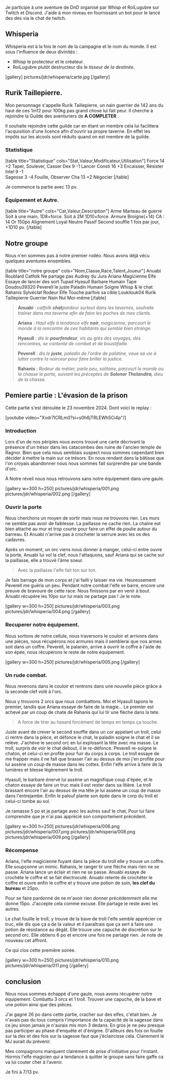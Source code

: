 
Je participe à une aventure de DnD organisé par Whisp et RoiLugubre sur Twitch et Discord. 
J'aide à mon niveau en fournissant un bot pour le lancé des des via le chat de twitch.

## Whisperia

Whisperia est à la fois le nom de la campagne et le nom du monde. Il est sous l'influence de deux divinités :
- Whisp le protecteur et le créateur. 
- RoiLugubre plutôt destructeur dis le _tisseur de la destinée_.

[gallery]
pictures/jdr/whisperia/carte.jpg
[/gallery]

## Rurik Taillepierre.

Mon personnage s'appelle Rurik Taillepierre, un nain guerrier de 142 ans 
du haut de ces 1m12 pour 100kg pas grand chose lui fait peur. 
Il cherche à rejoindre la Guilde des aventuriers de __A COMPLETER__ .

Il souhaite rejoindre cette guilde car en étant un membre cela 
lui facilitera l'acquisition d'une licence afin d'ouvrir sa propre taverne. 
En effet les impôts sur les alcools sont réduits quand on est membre de la guilde.

### Statistique

[table title="Statistique" cols="Stat,Valeur,Modificateur,Utilisation"]
Force	14	+2	Taper, Soulever, Casser
Dex	9	-1	Lancer
Consti	16	+3	Encaisser, Résister
Intel	9	-1	
Sagesse	3	-4	Fouille, Observer
Cha	13	+2	Négocier
[/table]

Je commence la partie avec 13 pv.

### Équipement et Autre. 

[table title="Autre" cols="Cat,Valeur,Description"]
Arme	Marteau de guerre	Soit à une main, 1D8+force. Soit à 2M 1D10+force.
Armure	Broigne(+14)	CA : 14
Or	150po
Alignement	Loyal Neutre
Passif	Second souffle	1 fois par jour, +1D10 pv.
[/table]

## Notre groupe

Nous n'en sommes pas à notre premier rodéo. 
Nous avons déjà vécu quelques aventures ensembles.

[table title="notre groupe" cols="Nom,Classe,Race,Talent,Joueur"]
Anuabi	Roublard	Catfolk	Ne partage pas	Audrey du Jura
Ariana	Magicienne	Elfe	Essaye de lancer des sort	Tupad
Hyasull	Barbare	Humain	Tape	Doudou39320
Peverell le juste	Paladin	Humain	Soigne	Whisp & le chat
Rahanis Sylvéclat	Rodeur	Elfe	Touche parfois sa cible	Loukilouk04
Rurik Taillepierre	Guerrier	Nain	Nul	Moi-même
[/table]

>**Anuabi** : _catfolk **chat**pardeur surtout dans les tavernes, souhaite traîner dans ma taverne afin de faire les poches de mes clients._
>
>**Ariana** : _Haut elfe à tendance elfe **noir**, magicienne, parcourt le monde à la rencontre de ces habitants qui semble bien étrange._
>
>**Hyasull** : _dis le **pourfendeur**, vis au grès des voyages, des rencontres, se contente de combat et de boustifaille._
>
>**Peverell** : _dis le **juste**, paladin de l'ordre de palatine, voue sa vie à lutter contre la noirceur pour faire briller la justice._
>
>**Rahanis** : _Rodeur de métier, parle peu, solitaire, parcourt le monde ou la chasse le porte, suivant les préceptes de **Solonor Thelandira**, dieu de la chasse._ 

## Pemiere partie : L'évasion de la prison

Cette partie s'est déroulée le 23 novembre 2024. Dont voici le replay : 

[youtube video="Xvdr7lCRLm0?si=s0h6jTRLEWh5Ci4p"/]

### Introduction

Lors d'un de nos périples nous avons trouvé une carte décrivant la présence d'un trésor dans 
les catacombes des ruine de l'ancien temple de Ragnor. 
Bien que cela nous semblais suspect nous sommes cependant bien décider à mettre la
main sur ce trésors. En nous rendant dans la bâtisse que l'on croyais abandonner nous nous sommes 
fait surprendre par une bande d'orc.

À Notre réveil nous nous retrouvons sans notre équipement dans une gaule. 

[gallery w=300 h=250]
pictures/jdr/whisperia/001.png
pictures/jdr/whisperia/002.png
[/gallery]

### Ouvrir la porte

Nous cherchons un moyen de sortir mais nous ne trouvons rien.
 Les murs ne semble pas avoir de faiblesse. La paillasse ne cache rien.
La chaîne est bien attaché au mur et trop courte pour faire un effet de poulie autour du barreau. 
Et Anuabi n'arrive pas à crocheter la serrure avec les os des cadavres.

Après un moment, un orc viens nous donner à manger, celui-ci entre ouvre la porte, Anuabi lui vol la clef, 
nous l'attaquons, sauf Ariana qui se cache sur la paillasse, elle a trouvé l'âme soeur. 

> Avec la paillasse l'elfe fait ton sur ton.

Je fais barrage de mon corps et j'ai failli y laisser ma vie. Heureusement Peverell me guéris un peu. 
Pendant notre combat l'elfe se barre, encore une preuve de bravoure de cette race.
Nous finissons par en venir à bout. Anuabi récupère les 10po sur lui mais ne partage pas ! Je le note.

[gallery w=300 h=250]
pictures/jdr/whisperia/003.png
pictures/jdr/whisperia/004.png
[/gallery]

### Recuperer notre équipement.

Nous sortons de notre cellule, nous traversons le couloir et arrivons dans une pièces, 
nous récupérons nos armures mais il semblerai que nos armes soit dans un coffre.
Peverell, le palarien, arrive à ouvrir le coffre à l'aide de son épée, nous récupérons le reste de notre équipement.

[gallery w=300 h=250]
pictures/jdr/whisperia/005.png
[/gallery]

### Un rude combat. 
Nous revenons dans le couloir et rentrons dans une nouvelle pièce grâce à la seconde clef volé à l'orc.

Nous y trouvons 2 orcs que nous combattons. Moi et Hyasull tapons le premier, tandis que Ariana essaye de faire de la magie...
Le premier est achevé par un coup de chate de Rahanis qui lui tir une flèche dans la tete. 

>A force de tirer au hasard forcément de temps en temps ça touche. 

Juste avant de crever le second souffle dans un cor appelant un troll, celui ci rentre dans la pièce, 
et défonce le chat, le paladin soigne le chat et il se relève. 
J'achève le second orc en lui explosant la tête avec ma masse. 
Le troll, surpris de voir le chat debout, il le re-défonce.
Peverell re-soigne le chaton, et celui-ci en profite pour fuir du corps à corps. 
Le troll essaye de me frapper mais il ne fait que brasser l'air au dessus de moi 
j'en profite pour lui assène un coup de masse dans les cottes.
Enfin l'elfe arrive à faire de la lumières et blesse légèrement le troll.

Hyasull, le barbare énervé lui assène un magnifique coup d'épée, et le chaton essaye de faire un truc 
mais il est rester dans sa litière.
Le troll brassant encore l'air au dessus de ma tête je lui assène un coup de masse dans l'entrejambe. 
Enfin le palouf plante son épée dans le corp du troll et celui-ci tombe au sol.

Je ramasse 5 po et je partage avec les autres sauf le chat, Pour lui faire comprendre que 
je n'ai pas apprécié son comportement précédent.

[gallery w=300 h=250]
pictures/jdr/whisperia/006.png
pictures/jdr/whisperia/007.png
pictures/jdr/whisperia/008.png
pictures/jdr/whisperia/009.png
[/gallery]

### Récompense

Ariana, l'efle magicienne fuyant dans la pièce du troll elle y trouve un coffre. 
Elle soupçonne un mimic.
Rahanis, le ranger tir une flèche mais rien ne se passe. 
Ariana lance un éclair et rien ne se passe. 
Anuabi essaye de crochète le coffre et se fait électrocuté. 
Anuabi retente de crochèter le coffre et ouvre enfin le coffre et y trouve une potion de soin, **les clef du bureau** et 25po.

Pour se faire pardonné de ne m'avoir rien donner précédemment elle me donne 15po. 
J'accepte cela comme excuse. Elle partage le reste avec les autres. 

Le chat fouille le troll, y trouve de la bave de troll l'elfe semble apprécier ce truc, 
elle dis que ça a de la valeur et il paraîtrais que ça sert à faire une potion de résistance au dégât.
Elle trouve une capuche de discrétion sur le second orc. 
Elle obtiens 6 po et encore une fois ne partage rien. Je note de nouveau cet affront.

Ce qui clos cette première soirée. 


[gallery w=300 h=250]
pictures/jdr/whisperia/010.png
pictures/jdr/whisperia/011.png
[/gallery]

## conclusion

Nous nous sommes échappé d'une gaule, nous avons récupérer notre équipement. 
Combattu 3 orcs et 1 troll. Trouver une capuche, de la bave et une potion ainsi que des pièces.

J'ai gagné 26 po dans cette partie, cracher sur des elfes, c'était bien. 
Je n'avais pas du tous compris l'importance de la capacité de la sagesse dans ce jeu sinon jamais je n'aurais mis mon 3 dedans. 
En gros je ne peu presque pas participer au phase d'enquête et d'énigme.
D'ailleurs des fois on fouille sur la dex et des fois sur la sagesse faut que j'éclaircisse cela. 
Clairement le MJ aurait du prévenir.

Mes compagnons manquent clairement de prise d'initiative pour l'instant. 
Hormis l'elfe magicien qui a tendance à quitter le groupe sans faire gaffe ca va lui couter cher à l'avenir.

Je fini à 7/13 pv.

